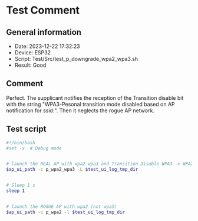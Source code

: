# Test Comment

## General information

- Date:       2023-12-22 17:32:23
- Device:     ESP32
- Script:     Test/Src/test_p_downgrade_wpa2_wpa3.sh
- Result:     Good

## Comment

Perfect. The supplicant notifies the reception of the Transition disable bit with the string "WPA3-Pesonal transition mode disabled based on AP notification for ssid:". Then it neglects the rogue AP network.

## Test script

```bash
#!/bin/bash
#set -x  # Debug mode


# launch the REAL AP with wpa2-wpa3 and Transition Disable WPA3 -> WPA2
$ap_ui_path -c p_wpa2_wpa3 -L $test_ui_log_tmp_dir


# Sleep 1 s
sleep 1


# launch the ROGUE AP with wpa2 (not wpa3)
$ap_ui_path -c p_wpa2 -l $test_ui_log_tmp_dir

```
